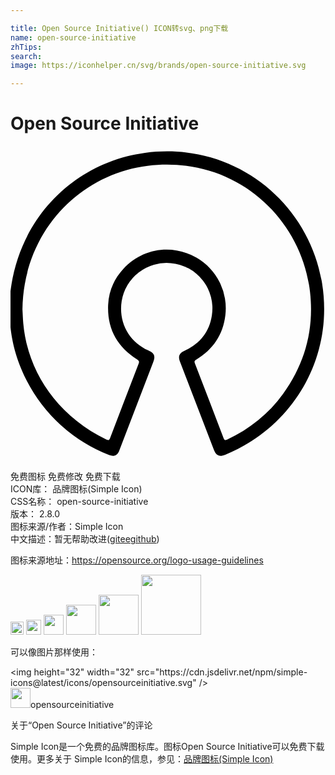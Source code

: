 ```yaml
---

title: Open Source Initiative() ICON转svg、png下载
name: open-source-initiative
zhTips: 
search: 
image: https://iconhelper.cn/svg/brands/open-source-initiative.svg

---
```


# Open Source Initiative  <small style="font-size: 60%;font-weight: 100"></small>

<div id="svg" class="svg-wrap">
<svg role="img" viewBox="0 0 24 24" xmlns="http://www.w3.org/2000/svg"><title>Open Source Initiative icon</title><path d="M-.102 12.53C.01 5.956 4.613 1.277 10.248.52c6.718-.9 12.371 3.67 13.456 9.735 1.03 5.75-2.13 11.133-7.339 13.263-.45.184-.697.082-.87-.373l-2.587-6.728c-.15-.392-.048-.64.34-.814 1.17-.532 1.901-1.423 2.095-2.7a3.46 3.46 0 0 0-3.122-3.98 3.463 3.463 0 0 0-3.75 2.89c-.253 1.598.536 3.084 2.027 3.76.464.214.556.418.377.892l-2.6 6.772c-.125.334-.4.45-.75.315a11.98 11.98 0 0 1-6.33-5.76c-1.206-2.383-1.22-4.247-1.297-5.263zm1.012-.092c.02.32.03.692.063 1.07.305 3.48 2.4 6.946 6.34 8.862.156.073.214.04.272-.11q1.082-2.84 2.178-5.68c.063-.16.03-.231-.116-.323-1.53-.963-2.29-2.348-2.207-4.163.048-1.045.45-1.96 1.152-2.725 1.452-1.583 3.727-1.927 5.59-.852a4.436 4.436 0 0 1 2.188 4.376c-.174 1.48-.934 2.609-2.212 3.378-.13.078-.17.14-.11.29q1.102 2.847 2.187 5.698c.058.15.116.184.27.11 1.72-.802 3.157-1.95 4.265-3.484 1.685-2.333 2.377-4.932 2.048-7.793-.663-5.687-5.78-10.397-12.368-9.584-5.135.63-9.453 4.96-9.54 10.93z"/></svg>
</div>
<detail full-name='open-source-initiative'></detail>

<div class="detail-page">
<p>
<span><span class="badge-success badge">免费图标</span> <span class="badge-success badge">免费修改</span>  <span class="badge-success badge">免费下载</span> </span>
<br/>
<span>
ICON库：
<span class="badge-secondary badge">品牌图标(Simple Icon)</span> 
</span>
<br/>
<span>
CSS名称：
<span class="badge-secondary badge">open-source-initiative</span> 
</span>

<br/>
<span>
版本：
<span class="badge-secondary badge">2.8.0</span> 
</span>
<br/>
<span>图标来源/作者：<span class="badge-light badge">Simple Icon</span></span> 
<br/>
<span class="zh-detail">中文描述：暂无<span class="help-link"><span>帮助改进</span>(<a href="https://gitee.com/liuwave/icon-helper/edit/master/json/brands/open-source-initiative.json" target="_blank" rel="noopener noreferrer">gitee</a><a href="https://github.com/liuwave/icon-helper/edit/master/json/brands/open-source-initiative.json" target="_blank" rel="noopener noreferrer">github</a></span>)</span><br/>
</p>
</div><div class="description description alert alert-light"><p>图标来源地址：<a href="https://opensource.org/logo-usage-guidelines" target="_blank" rel="noopener noreferrer">https://opensource.org/logo-usage-guidelines</a></p></div>
<div class="alert alert-dark">
<img height="21" width="21" src="https://cdn.jsdelivr.net/npm/simple-icons@latest/icons/opensourceinitiative.svg" />
<img height="24" width="24" src="https://cdn.jsdelivr.net/npm/simple-icons@latest/icons/opensourceinitiative.svg" />
<img height="32" width="32" src="https://cdn.jsdelivr.net/npm/simple-icons@latest/icons/opensourceinitiative.svg" />
<img height="48" width="48" src="https://cdn.jsdelivr.net/npm/simple-icons@latest/icons/opensourceinitiative.svg" />
<img height="64" width="64" src="https://cdn.jsdelivr.net/npm/simple-icons@latest/icons/opensourceinitiative.svg" />
<img height="96" width="96" src="https://cdn.jsdelivr.net/npm/simple-icons@latest/icons/opensourceinitiative.svg" />

</div>
<div>
  <p>可以像图片那样使用：    
  </p>
  <div class="alert alert-primary" style="font-size: 14px">
    &lt;img height="32" width="32" src="https://cdn.jsdelivr.net/npm/simple-icons@latest/icons/opensourceinitiative.svg" /&gt;
    <copy-btn content='<img height="32" width="32" src="https://cdn.jsdelivr.net/npm/simple-icons@latest/icons/opensourceinitiative.svg" />'></copy-btn>
  </div>
  <div class="alert alert-secondary">
    <img height="32" width="32" src="https://cdn.jsdelivr.net/npm/simple-icons@latest/icons/opensourceinitiative.svg" />opensourceinitiative
    <copy-btn content="opensourceinitiative" btn-title="复制图标名称"></copy-btn>
  </div>
</div>

<Vssue title="关于“Open Source Initiative”的评论" >关于“Open Source Initiative”的评论</Vssue>


<div><p>Simple Icon是一个免费的品牌图标库。图标Open Source Initiative可以免费下载使用。更多关于  Simple Icon的信息，参见：<a target="_blank" href="https://iconhelper.cn/brands.html">品牌图标(Simple Icon)</a>
</p></div>
